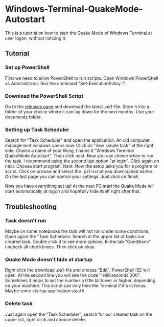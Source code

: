 # Windows-Terminal-QuakeMode-Autostart
This is a tutorial on how to start the Quake Mode of Windows Terminal at user logon, without noticing it.

## Tutorial

### Set up PowerShell
First we need to allow PowerShell to run scripts. Open Windows PowerShell as Administrator. Run the command "Set-ExecutionPolicy 1".

### Download the PowerShell Script
Go to the [releases page](https://github.com/Armin2208/Windows-Terminal-QuakeMode-Autostart/releases) and download the latest .ps1-file.
Store it into a folder of your choice where it can lay down for the next months. Like your documents folder.

### Setting up Task Scheduler
Search for "Task Scheduler" and open the application. An old computer management windows opens now. Click on "new simple task" at the right side.
Choice a name of your liking, I name it "Windows Terminal QuakeMode Autostart". Then click next.
Now you can choice when to run the task. I recommend using the second last option "at login". Click again on next.
Choose start program. Next.
Now the setup asks you for a program or script. Click on browse and select the .ps1-script you downloaded earlier.
On the last page you can control your settings. Just click on finish.

Now you have everything set up! At the next PC start the Quake Mode will start automatically at logon and hopefully hide itself right after that.

## Troubleshooting
### Task doesn't run
Maybe on some notebooks the task will not run under some conditions.
Open again the "Task Scheduler. Search at the upper list of tasks our created task. Double click it to see more options.
In the tab "Conditions" uncheck all checkboxes. Then click on okay.

### Quake Mode doesn't hide at startup
Right click the download .ps1-file and choose "Edit". PowerShell ISE will open. At the second line you will see the code "-Milliseconds 300". Sometimes it helps to set the number a little bit lower or higher, depending on your machine.
This script can only hide the Terminal if it's in focus. Maybe some startup application steal it.

### Delete task
Just again open the "Task Scheduler", search for our created task on the upper list, right click and choose delete.
